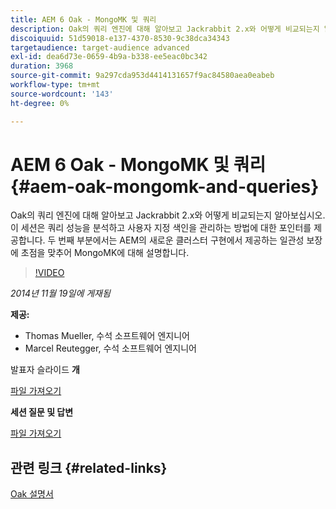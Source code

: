 ```yaml
---
title: AEM 6 Oak - MongoMK 및 쿼리
description: Oak의 쿼리 엔진에 대해 알아보고 Jackrabbit 2.x와 어떻게 비교되는지 알아보십시오. 이 세션은 쿼리 성능을 분석하고 사용자 지정 색인을 관리하는 방법에 대한 포인터를 제공합니다. 두 번째 부분에서는 AEM의 새로운 클러스터 구현에서 제공하는 일관성 보장에 초점을 맞추어 MongoMK에 대해 설명합니다.
discoiquuid: 51d59018-e137-4370-8530-9c38dca34343
targetaudience: target-audience advanced
exl-id: dea6d73e-0659-4b9a-b338-ee5eac0bc342
duration: 3968
source-git-commit: 9a297cda953d4414131657f9ac84580aea0eabeb
workflow-type: tm+mt
source-wordcount: '143'
ht-degree: 0%

---
```


# AEM 6 Oak - MongoMK 및 쿼리{#aem-oak-mongomk-and-queries}

Oak의 쿼리 엔진에 대해 알아보고 Jackrabbit 2.x와 어떻게 비교되는지 알아보십시오. 이 세션은 쿼리 성능을 분석하고 사용자 지정 색인을 관리하는 방법에 대한 포인터를 제공합니다. 두 번째 부분에서는 AEM의 새로운 클러스터 구현에서 제공하는 일관성 보장에 초점을 맞추어 MongoMK에 대해 설명합니다.

>[!VIDEO](https://video.tv.adobe.com/v/19402/?quality=9)

*2014년 11월 19일에 게재됨*

**제공:**

* Thomas Mueller, 수석 소프트웨어 엔지니어
* Marcel Reutegger, 수석 소프트웨어 엔지니어

발표자 슬라이드 **개**

[파일 가져오기](assets/aem-6-oak-mongomk-and-queries.pdf)

**세션 질문 및 답변**

[파일 가져오기](assets/q-a-11-19-14-gem-session-oak.pdf)

## 관련 링크 {#related-links}

[Oak 설명서](https://jackrabbit.apache.org/oak/docs/)

<!--
[Get back to the Overview](https://helpx.adobe.com/experience-manager/kt/eseminars/gems/aem-index.html)
-->
